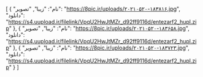 [
  {
    "نام": "زیبا",
    "تصویر": "https://8pic.ir/uploads/۲۰۲۱۰۵۲۰-۱۸۳۸۱۶.jpg",
    "دانلود": "https://s4.uupload.ir/filelink/VpqU2HwJtMZr_d92ff9116d/entezarf2_hupl.zip"
  },
  {
    "نام": "زیبا",
    "تصویر": "https://8pic.ir/uploads/۲۰۲۱۰۵۲۰-۱۸۳۶۵۸.jpg",
    "دانلود": "https://s4.uupload.ir/filelink/VpqU2HwJtMZr_d92ff9116d/entezarf2_hupl.zip"
  },
  {
    "نام": "زیبا",
    "تصویر": "https://8pic.ir/uploads/۲۰۲۱۰۵۲۰-۱۸۳۷۲۳.jpg",
    "دانلود": "https://s4.uupload.ir/filelink/VpqU2HwJtMZr_d92ff9116d/entezarf2_hupl.zip"
  }
]
